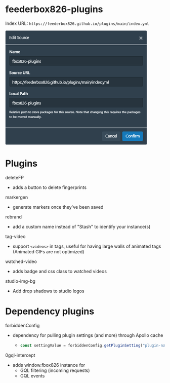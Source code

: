 # feederbox826-plugins

Index URL: `https://feederbox826.github.io/plugins/main/index.yml`

![Adding repository](docs/add-plugins.png)

# Plugins
deleteFP
- adds a button to delete fingerprints

markergen
- generate markers once they've been saved

rebrand
- add a custom name instead of "Stash" to identify your instance(s)

tag-video
- support `<videos>` in tags, useful for having large walls of animated tags (Animated GIFs are not optimized)

watched-video
- adds badge and css class to watched videos

studio-img-bg
- Add drop shadows to studio logos

# Dependency plugins
forbiddenConfig
- dependency for pulling plugin settings (and more) through Apollo cache
  - ```js
    const settingValue = forbiddenConfig.getPluginSetting("plugin-name", "setting-name", "fallback")
    ```

0gql-intercept
- adds window.fbox826 instance for
  - GQL filtering (incoming requests)
  - GQL events